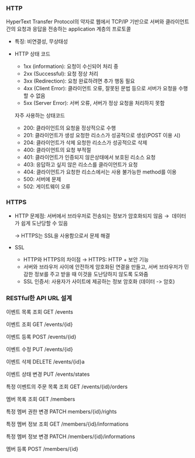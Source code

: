 ### HTTP

HyperText Transfer Protocol의 약자로 웹에서 TCP/IP 기반으로 서버와 클라이언트 간의 요청과 응답을 전송하는 application 계층의 프로토콜

- 특징: 비연결성, 무상태성
- HTTP 상태 코드
    - 1xx (information): 요청이 수신되어 처리 중
    - 2xx (Successful): 요청 정상 처리
    - 3xx (Redirection): 요청 완료하려면 추가 행동 필요
    - 4xx (Client Error): 클라이언트 오류, 잘못된 문법 등으로 서버가 요청을 수행할 수 없음
    - 5xx (Server Error): 서버 오류, 서버가 정상 요청을 처리하지 못함

  자주 사용하는 상태코드

    - 200: 클라이언트의 요청을 정상적으로 수행
    - 201: 클라이언트가 생성 요청한 리소스가 성공적으로 생성(POST 이용 시)
    - 204: 클라이언트가 삭제 요청한 리소스가 성공적으로 삭제
    - 400: 클라이언트의 요청 부적절
    - 401: 클라이언트가 인증되지 않은상태에서 보호된 리소스 요청
    - 403: 응답하고 싶지 않은 리소스를 클라이언트가 요청
    - 404: 클라이언트가 요청한 리소스에서는 사용 불가능한 method를 이용
    - 500: 서버에 문제
    - 502: 게이트웨이 오류

### HTTPS

- HTTP 문제점: 서버에서 브라우저로 전송되는 정보가 암호화되지 않음 →  데이터가 쉽게 도난당할 수 있음

  → HTTPS는 SSL을 사용함으로서 문제 해결

- SSL
    - HTTP와 HTTPS의 차이점 → HTTPS: HTTP + 보안 기능
    - 서버와 브라우저 사이에 안전하게 암호화된 연결을 만들고, 서버 브라우저가 민감한 정보를 주고 받을 때 이것을 도난당하지 않도록 도와줌
    - SSL 인증서: 사용자가 사이트에 제공하는 정보 암호화 (데이터 -> 암호)

### RESTful한 API URL 설계


이벤트 목록 조회 GET /events

이벤트 조회 GET /events/{id}

이벤트 등록 POST /events/{id}

이벤트 수정 PUT /events/{id}

이벤트 삭제 DELETE /events/{id}a

이벤트 상태 변경 PUT /events/states

특정 이벤트의 주문 목록 조회 GET /events/{id}/orders

멤버 목록 조회 GET /members

특정 멤버 권한 변경 PATCH members/{id}/rights

특정 멤버 정보 조회 GET /members/{id}/informations

특정 멤버 정보 변경 PATCH /members/{id}/informations

멤버 등록 POST /members/{id}